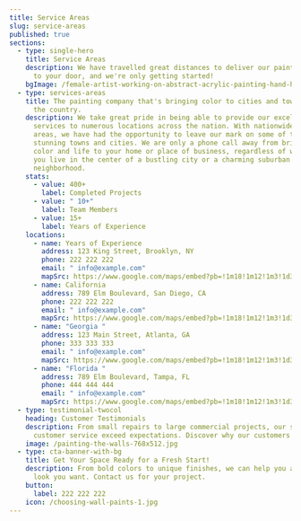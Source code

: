 ```yaml
---
title: Service Areas
slug: service-areas
published: true
sections:
  - type: single-hero
    title: Service Areas
    description: We have travelled great distances to deliver our painting services
      to your door, and we're only getting started!
    bgImage: /female-artist-working-on-abstract-acrylic-painting-hand-holding-paint-brush-large-canvas-outdoor.jpg
  - type: services-areas
    title: The painting company that's bringing color to cities and towns all across
      the country.
    description: We take great pride in being able to provide our excellent painting
      services to numerous locations across the nation. With nationwide service
      areas, we have had the opportunity to leave our mark on some of the most
      stunning towns and cities. We are only a phone call away from bringing
      color and life to your home or place of business, regardless of whether
      you live in the center of a bustling city or a charming suburban
      neighborhood.
    stats:
      - value: 400+
        label: Completed Projects
      - value: " 10+"
        label: Team Members
      - value: 15+
        label: Years of Experience
    locations:
      - name: Years of Experience
        address: 123 King Street, Brooklyn, NY
        phone: 222 222 222
        email: " info@example.com"
        mapSrc: https://www.google.com/maps/embed?pb=!1m18!1m12!1m3!1d3025.8179472539655!2d-74.01403042282877!3d40.677980071398714!2m3!1f0!2f0!3f0!3m2!1i1024!2i768!4f13.1!3m3!1m2!1s0x89c25a8a310967cb%3A0xf355c94926d883cc!2s123%20King%20St%2C%20Brooklyn%2C%20NY%2011231%2C%20USA!5e0!3m2!1sen!2s!4v1753651081555!5m2!1sen!2s
      - name: California
        address: 789 Elm Boulevard, San Diego, CA
        phone: 222 222 222
        email: " info@example.com"
        mapSrc: https://www.google.com/maps/embed?pb=!1m18!1m12!1m3!1d3361.962513775407!2d-117.11838322307068!3d32.580523773746364!2m3!1f0!2f0!3f0!3m2!1i1024!2i768!4f13.1!3m3!1m2!1s0x80d94c5d3eaa5051%3A0xc65b8f165f7cbd5e!2s789%20Elm%20Ave%2C%20Imperial%20Beach%2C%20CA%2091932%2C%20USA!5e0!3m2!1sen!2s!4v1753651154461!5m2!1sen!2s
      - name: "Georgia "
        address: 123 Main Street, Atlanta, GA
        phone: 333 333 333
        email: " info@example.com"
        mapSrc: https://www.google.com/maps/embed?pb=!1m18!1m12!1m3!1d3315.33730690524!2d-84.47287452303726!3d33.80360747325154!2m3!1f0!2f0!3f0!3m2!1i1024!2i768!4f13.1!3m3!1m2!1s0x88f51b04bf50455b%3A0x5c5ee3bcabb857a!2sMain%20St%20NW%2C%20Atlanta%2C%20GA%2030318%2C%20USA!5e0!3m2!1sen!2s!4v1753651207575!5m2!1sen!2s
      - name: "Florida "
        address: 789 Elm Boulevard, Tampa, FL
        phone: 444 444 444
        email: " info@example.com"
        mapSrc: https://www.google.com/maps/embed?pb=!1m18!1m12!1m3!1d3522.4863787013455!2d-82.45505782318637!3d28.009606476010536!2m3!1f0!2f0!3f0!3m2!1i1024!2i768!4f13.1!3m3!1m2!1s0x88c2c6981a410bb1%3A0xbb5677684a7c4ce5!2s789%20E%20Elm%20St%2C%20Tampa%2C%20FL%2033604%2C%20USA!5e0!3m2!1sen!2s!4v1753651251409!5m2!1sen!2s
  - type: testimonial-twocol
    heading: Customer Testimonials
    description: From small repairs to large commercial projects, our skills and
      customer service exceed expectations. Discover why our customers love us!
    image: /painting-the-walls-768x512.jpg
  - type: cta-banner-with-bg
    title: Get Your Space Ready for a Fresh Start!
    description: From bold colors to unique finishes, we can help you achieve the
      look you want. Contact us for your project.
    button:
      label: 222 222 222
    icon: /choosing-wall-paints-1.jpg
---
```

